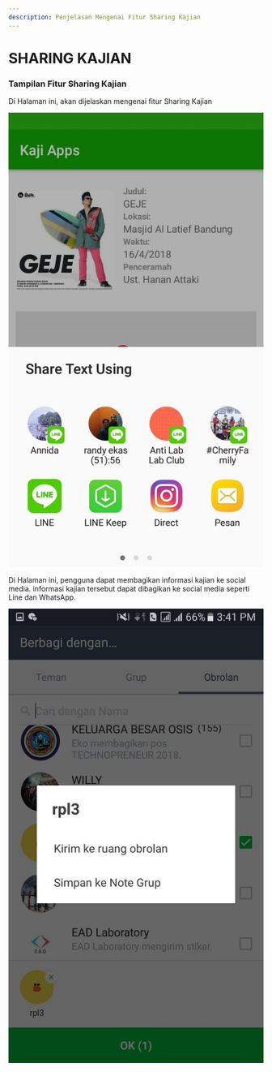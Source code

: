 ```yaml
---
description: Penjelasan Mengenai Fitur Sharing Kajian
---
```


# SHARING KAJIAN

###  Tampilan Fitur Sharing Kajian

 Di Halaman ini, akan dijelaskan mengenai fitur Sharing Kajian

![Fitur Sharing Kajian \(1\)](../.gitbook/assets/image_68b8bcc.jpg)

Di Halaman ini, pengguna dapat membagikan informasi kajian ke social media. informasi kajian tersebut dapat dibagikan ke social media seperti Line dan WhatsApp.

![Fitur Sharing Kajian \(2\)](../.gitbook/assets/image_3da5aba.jpg)

